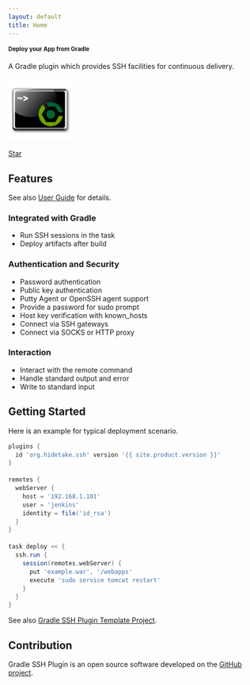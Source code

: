 ```yaml
---
layout: default
title: Home
---
```


<section class="jumbotron">
<section class="container">
<section class="row">
<section class="col-md-10">

# Deploy your App from Gradle

A Gradle plugin which provides SSH facilities for continuous delivery.

</section>
<section class="col-md-2">

![Logo](/public/gradle-ssh-plugin.png)

</section>
</section>
<a class="github-button" href="https://github.com/int128/gradle-ssh-plugin" data-icon="octicon-star" data-count-href="/int128/gradle-ssh-plugin/stargazers" data-count-api="/repos/int128/gradle-ssh-plugin#stargazers_count">Star</a>
</section>
</section>
<section class="container">
<section class="row">
<section class="col-md-6">

## Features

See also [User Guide](/user-guide.html) for details.

### Integrated with Gradle

* Run SSH sessions in the task
* Deploy artifacts after build

### Authentication and Security

* Password authentication
* Public key authentication
* Putty Agent or OpenSSH agent support
* Provide a password for sudo prompt
* Host key verification with known_hosts
* Connect via SSH gateways
* Connect via SOCKS or HTTP proxy

### Interaction

* Interact with the remote command
* Handle standard output and error
* Write to standard input

</section>
<section class="col-md-6">

## Getting Started

Here is an example for typical deployment scenario.

```groovy
plugins {
  id 'org.hidetake.ssh' version '{{ site.product.version }}'
}

remotes {
  webServer {
    host = '192.168.1.101'
    user = 'jenkins'
    identity = file('id_rsa')
  }
}

task deploy << {
  ssh.run {
    session(remotes.webServer) {
      put 'example.war', '/webapps'
      execute 'sudo service tomcat restart'
    }
  }
}
```

See also [Gradle SSH Plugin Template Project](https://github.com/gradle-ssh-plugin/template).

</section>
</section>


Contribution
------------

Gradle SSH Plugin is an open source software developed on the [GitHub project](https://github.com/int128/gradle-ssh-plugin).

</section>
